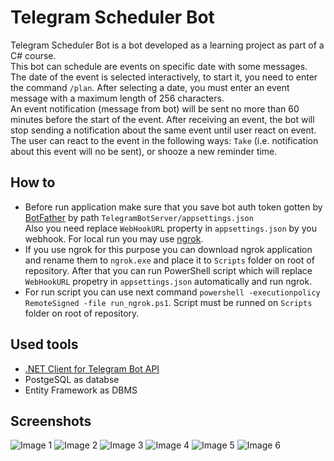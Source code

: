 # Telegram Scheduler Bot

Telegram Scheduler Bot is a bot developed as a learning project as part of a C# course.  
This bot can schedule are events on specific date with some messages. 
The date of the event is selected interactively, to start it, you need to enter the command `/plan`.
After selecting a date, you must enter an event message with a maximum length of 256 characters.  
An event notification (message from bot) will be sent no more than 60 minutes before the start of the event.
After receiving an event, the bot will stop sending a notification about the same event until user react on event.  
The user can react to the event in the following ways: `Take` (i.e. notification about this event will no be sent), or shooze a new reminder time.

## How to 
* Before run application make sure that you save bot auth token gotten by [BotFather](https://core.telegram.org/bots) by path `TelegramBotServer/appsettings.json`  
Also you need replace `WebHookURL` property in `appsettings.json` by you webhook. For local run you may use [ngrok](https://ngrok.com/).  
* If you use ngrok for this purpose you can download ngrok application and rename them to `ngrok.exe` and place it to `Scripts` folder on root of repository. 
After that you can run PowerShell script which will replace `WebHookURL` propetry in `appsettings.json` automatically and run ngrok.  
* For run script you can use next command `powershell -executionpolicy RemoteSigned -file run_ngrok.ps1`. Script must be runned on `Scripts` folder on root of repository.


## Used tools
* [.NET Client for Telegram Bot API](https://github.com/TelegramBots/Telegram.Bot)
* PostgeSQL as databse
* Entity Framework as DBMS

## Screenshots
![Image 1](https://github.com/prafdin/dotnet-2/raw/images/1.jpg)
![Image 2](https://github.com/prafdin/dotnet-2/raw/images/2.jpg)
![Image 3](https://github.com/prafdin/dotnet-2/raw/images/3.jpg)
![Image 4](https://github.com/prafdin/dotnet-2/raw/images/4.jpg)
![Image 5](https://github.com/prafdin/dotnet-2/raw/images/5.jpg)
![Image 6](https://github.com/prafdin/dotnet-2/raw/images/6.jpg)
